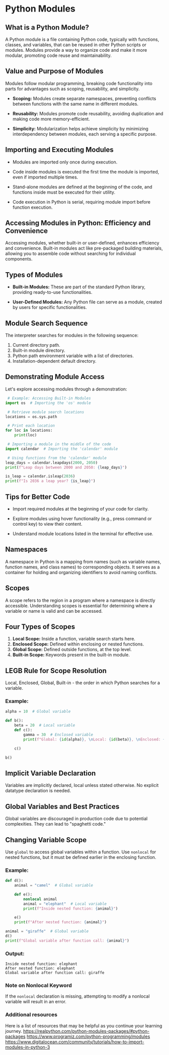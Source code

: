 # Python Modules

## What is a Python Module?

A Python module is a file containing Python code, typically with functions, classes, and variables, that can be reused in other Python scripts or modules. Modules provide a way to organize code and make it more modular, promoting code reuse and maintainability.

## Value and Purpose of Modules

Modules follow modular programming, breaking code functionality into parts for advantages such as scoping, reusability, and simplicity.

- **Scoping:** Modules create separate namespaces, preventing conflicts between functions with the same name in different modules.
  
- **Reusability:** Modules promote code reusability, avoiding duplication and making code more memory-efficient.

- **Simplicity:** Modularization helps achieve simplicity by minimizing interdependency between modules, each serving a specific purpose.

## Importing and Executing Modules

- Modules are imported only once during execution.
  
- Code inside modules is executed the first time the module is imported, even if imported multiple times.

- Stand-alone modules are defined at the beginning of the code, and functions inside must be executed for their utility.

- Code execution in Python is serial, requiring module import before function execution.

## Accessing Modules in Python: Efficiency and Convenience
Accessing modules, whether built-in or user-defined, enhances efficiency and convenience. Built-in modules act like pre-packaged building materials, allowing you to assemble code without searching for individual components.

## Types of Modules

- **Built-in Modules:** These are part of the standard Python library, providing ready-to-use functionalities.

- **User-Defined Modules:** Any Python file can serve as a module, created by users for specific functionalities.

## Module Search Sequence

The interpreter searches for modules in the following sequence:

1. Current directory path.
2. Built-in module directory.
3. Python path environment variable with a list of directories.
4. Installation-dependent default directory.

## Demonstrating Module Access

Let's explore accessing modules through a demonstration:

```python
 # Example: Accessing Built-in Modules
import os  # Importing the 'os' module

 # Retrieve module search locations
locations = os.sys.path

 # Print each location
for loc in locations:
    print(loc)

 # Importing a module in the middle of the code
import calendar  # Importing the 'calendar' module

 # Using functions from the 'calendar' module
leap_days = calendar.leapdays(2000, 2050)
print(f"Leap days between 2000 and 2050: {leap_days}")

is_leap = calendar.isleap(2036)
print(f"Is 2036 a leap year? {is_leap}")
```

## Tips for Better Code

- Import required modules at the beginning of your code for clarity.

- Explore modules using hover functionality (e.g., press command or control key) to view their content.

- Understand module locations listed in the terminal for effective use.


## Namespaces
A namespace in Python is a mapping from names (such as variable names, function names, and class names) to corresponding objects. It serves as a container for holding and organizing identifiers to avoid naming conflicts.

## Scopes
A scope refers to the region in a program where a namespace is directly accessible. Understanding scopes is essential for determining where a variable or name is valid and can be accessed.

## Four Types of Scopes

1. **Local Scope:** Inside a function, variable search starts here.
2. **Enclosed Scope:** Defined within enclosing or nested functions.
3. **Global Scope:** Defined outside functions, at the top level.
4. **Built-in Scope:** Keywords present in the built-in module.

## LEGB Rule for Scope Resolution

Local, Enclosed, Global, Built-in - the order in which Python searches for a variable.

### Example:

```python
alpha = 10  # Global variable

def b():
    beta = 20  # Local variable
    def c():
        gamma = 30  # Enclosed variable
        print(f"Global: {id(alpha)}, \nLocal: {id(beta)}, \nEnclosed: {id(gamma)}")

    c()

b()
```

## Implicit Variable Declaration

Variables are implicitly declared, local unless stated otherwise. No explicit datatype declaration is needed.

## Global Variables and Best Practices

Global variables are discouraged in production code due to potential complexities. They can lead to "spaghetti code."

## Changing Variable Scope

Use `global` to access global variables within a function. Use `nonlocal` for nested functions, but it must be defined earlier in the enclosing function.

### Example:

```python
def d():
    animal = "camel"  # Global variable

    def e():
        nonlocal animal
        animal = "elephant"  # Local variable
        print(f"Inside nested function: {animal}")

    e()
    print(f"After nested function: {animal}")

animal = "giraffe"  # Global variable
d()
print(f"Global variable after function call: {animal}")
```

### Output:
```
Inside nested function: elephant
After nested function: elephant
Global variable after function call: giraffe
```

### Note on Nonlocal Keyword

If the `nonlocal` declaration is missing, attempting to modify a nonlocal variable will result in an error.

### Additional resources
Here is a list of resources that may be helpful as you continue your learning journey.
https://realpython.com/python-modules-packages/#python-packages
https://www.programiz.com/python-programming/modules
https://www.digitalocean.com/community/tutorials/how-to-import-modules-in-python-3
